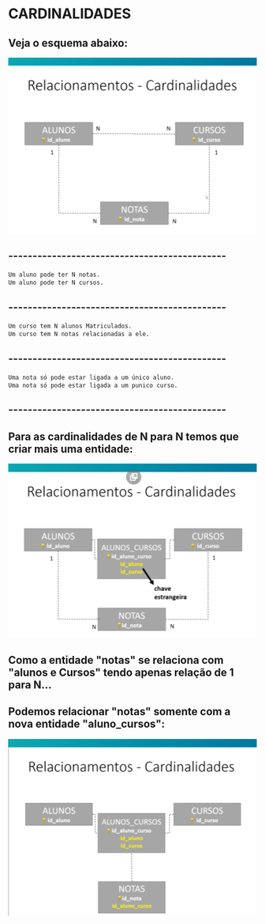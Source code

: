 # CARDINALIDADES
## Veja o esquema abaixo:
![cardinalidade](https://github.com/ERONILDOJUNIOR/SQL-introdu-o/blob/main/imagens/cardinalidade1.png)
## ---------------------------------------------
    Um aluno pode ter N notas.
    Um aluno pode ter N cursos.
## ---------------------------------------------
    Um curso tem N alunos Matriculados.
    Um curso tem N notas relacionadas a ele.
## ---------------------------------------------
    Uma nota só pode estar ligada a um único aluno.
    Uma nota só pode estar ligada a um punico curso.
## ---------------------------------------------
## Para as cardinalidades de N para N temos que criar mais uma entidade:
![cardinalidade](https://github.com/ERONILDOJUNIOR/SQL-introdu-o/blob/main/imagens/cardinalidade2.png)
## Como a entidade "notas" se relaciona com "alunos e Cursos" tendo apenas relação de 1 para N...
## Podemos relacionar "notas" somente com a nova entidade "aluno_cursos":
![cardinalidade](https://github.com/ERONILDOJUNIOR/SQL-introdu-o/blob/main/imagens/cardinalidade3.png)

